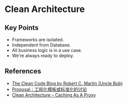 # Clean Architecture

## Key Points

- Frameworks are isolated.
- Independent from Database.
- All business logic is in a use case.
- We're always ready to deploy.

## References
- [The Clean Code Blog by Robert C. Martin (Uncle Bob)](https://blog.cleancoder.com/uncle-bob/2012/08/13/the-clean-architecture.html)
- [Proposal：工程化模板或标准化的讨论](https://github.com/cloudwego/kitex/issues/500)
- [Clean Architecture – Caching As A Proxy](https://codecoach.co.nz/clean-architecture-caching-as-a-proxy/)
